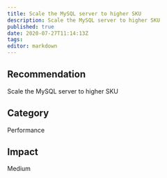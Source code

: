```yaml
---
title: Scale the MySQL server to higher SKU
description: Scale the MySQL server to higher SKU
published: true
date: 2020-07-27T11:14:13Z
tags:
editor: markdown
---
```


## Recommendation
Scale the MySQL server to higher SKU

## Category
Performance

## Impact
Medium

